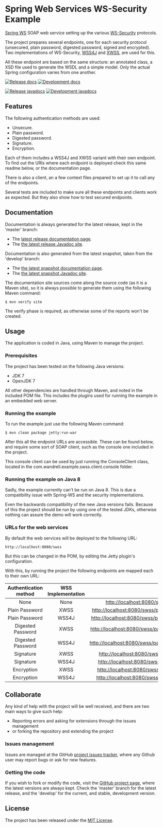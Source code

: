 # Spring Web Services WS-Security Example

[Spring WS][spring-ws] SOAP web service setting up the various [WS-Security][ws-security] protocols.

The project prepares several endpoints, one for each security protocol (unsecured, plain password, digested password, signed and encrypted). Two implementations of WS-Security, [WSS4J][wss4j] and [XWSS][xwss], are used for this.

All these endpoint are based on the same structure: an annotated class, a XSD file used to generate the WSDL and a simple model. Only the actual Spring configuration varies from one another.

[![Release docs](https://img.shields.io/badge/docs-release-blue.svg)][site-release]
[![Development docs](https://img.shields.io/badge/docs-develop-blue.svg)][site-develop]

[![Release javadocs](https://img.shields.io/badge/javadocs-release-blue.svg)][javadoc-release]
[![Development javadocs](https://img.shields.io/badge/javadocs-develop-blue.svg)][javadoc-develop]

## Features

The following authentication methods are used:

- Unsecure.
- Plain password.
- Digested password.
- Signature.
- Encryption.

Each of them includes a WSS4J and XWSS variant with their own endpoint. To find out the URIs where each endpoint is deployed check this same readme below, or the documentation page.

There is also a client, an a few context files prepared to set up it to call any of the endpoints.

Several tests are included to make sure all these endpoints and clients work as expected. But they also show how to test secured endpoints.

## Documentation

Documentation is always generated for the latest release, kept in the 'master' branch:

- The [latest release documentation page][site-release].
- The [the latest release Javadoc site][javadoc-release].

Documentation is also generated from the latest snapshot, taken from the 'develop' branch:

- The [the latest snapshot documentation page][site-develop].
- The [the latest snapshot Javadoc site][javadoc-develop].

The documentation site sources come along the source code (as it is a Maven site), so it is always possible to generate them using the following Maven command:

```
$ mvn verify site
```

The verify phase is required, as otherwise some of the reports won't be created.

## Usage

The application is coded in Java, using Maven to manage the project.

### Prerequisites

The project has been tested on the following Java versions:
* JDK 7
* OpenJDK 7

All other dependencies are handled through Maven, and noted in the included POM file. This includes the plugins used for running the example in an embedded web server.

### Running the example

To run the example just use the following Maven command:

```
$ mvn clean package jetty:run-war
```

After this all the endpoint URLs are accessible. These can be found below, and require some sort of SOAP client, such as the console one included in the project.

This console client can be used by just running the ConsoleClient class,
located in the com.wandrell.example.swss.client.console folder.

### Running the example on Java 8

Sadly, the example currently can't be run on Java 8. This is due a compatibility issue with Spring-WS and the security implementations.

Even the backwards compatibility of the new Java versions fails. Because of this the project should be run by using one of the tested JDKs, otherwise nothing can assure the demo will work correctly.

### URLs for the web services

By default the web services will be deployed to the following URL:

```
http://localhost:8080/swss
```

But this can be changed in the POM, by editing the Jetty plugin's configuration.

With this, by running the project the following endpoints are mapped each to their own URL:

|Authentication method|WSS Implementation|URL|
|:-:|:-:|:-:|
|None|None|[http://localhost:8080/swss/unsecure/entities.wsdl](http://localhost:8080/swss/unsecure/entities.wsdl)|
|Plain Password|XWSS|[http://localhost:8080/swss/password/plain/xwss/entities.wsdl](http://localhost:8080/swss/password/plain/xwss/entities.wsdl)|
|Plain Password|WSS4J|[http://localhost:8080/swss/password/plain/wss4j/entities.wsdl](http://localhost:8080/swss/password/plain/wss4j/entities.wsdl)|
|Digested Password|XWSS|[http://localhost:8080/swss/password/digest/xwss/entities.wsdl](http://localhost:8080/swss/password/digest/xwss/entities.wsdl)|
|Digested Password|WSS4J|[http://localhost:8080/swss/password/digest/wss4j/entities.wsdl](http://localhost:8080/swss/password/digest/wss4j/entities.wsdl)|
|Signature|XWSS|[http://localhost:8080/swss/signature/xwss/entities.wsdl](http://localhost:8080/swss/signature/xwss/entities.wsdl)|
|Signature|WSS4J|[http://localhost:8080/swss/signature/wss4j/entities.wsdl](http://localhost:8080/swss/signature/wss4j/entities.wsdl)|
|Encryption|XWSS|[http://localhost:8080/swss/encryption/xwss/entities.wsdl](http://localhost:8080/swss/encryption/xwss/entities.wsdl)|
|Encryption|WSS4J|[http://localhost:8080/swss/encryption/wss4j/entities.wsdl](http://localhost:8080/swss/encryption/wss4j/entities.wsdl)|

## Collaborate

Any kind of help with the project will be well received, and there are two main ways to give such help:

- Reporting errors and asking for extensions through the issues management
- or forking the repository and extending the project

### Issues management

Issues are managed at the GitHub [project issues tracker][issues], where any Github user may report bugs or ask for new features.

### Getting the code

If you wish to fork or modify the code, visit the [GitHub project page][scm], where the latest versions are always kept. Check the 'master' branch for the latest release, and the 'develop' for the current, and stable, development version.

## License

The project has been released under the [MIT License][license].

[issues]: https://github.com/bernardo-mg/swss-soap-example/issues
[javadoc-develop]: http://docs.wandrell.com/development/maven/swss-soap-example/apidocs
[javadoc-release]: http://docs.wandrell.com/maven/swss-soap-example/apidocs
[license]: http://www.opensource.org/licenses/mit-license.php
[scm]: https://github.com/bernardo-mg/spring-ws-security-soap-example
[site-develop]: http://docs.wandrell.com/development/maven/swss-soap-example
[site-release]: http://docs.wandrell.com/maven/swss-soap-example

[ws-security]: https://www.oasis-open.org/committees/wss/
[xwss]: https://docs.oracle.com/cd/E17802_01/webservices/webservices/docs/1.6/tutorial/doc/XWS-SecurityIntro4.html
[wss4j]: https://ws.apache.org/wss4j/

[spring-ws]: http://projects.spring.io/spring-ws/
